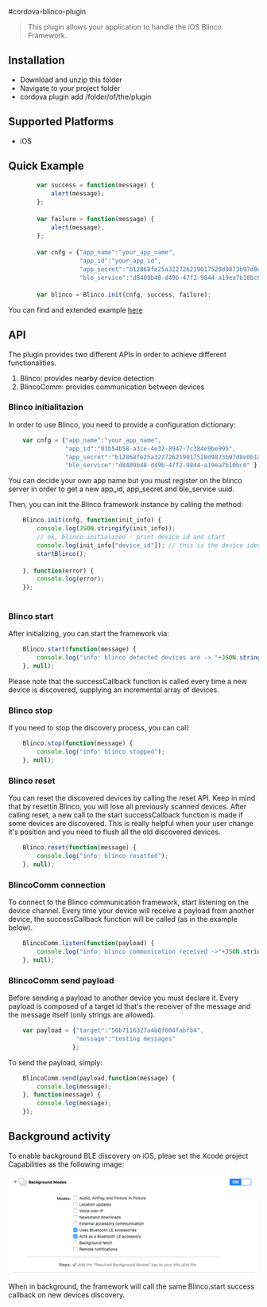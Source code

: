 #cordova-blinco-plugin

> This plugin allows your application to handle the iOS Blinco Framework.

## Installation

- Download and unzip this folder 
- Navigate to your project folder
- cordova plugin add /folder/of/the/plugin 


## Supported Platforms

- iOS

## Quick Example

```javascript
        var success = function(message) {
            alert(message);
        };

        var failure = function(message) {
            alert(message);
        };

        var cnfg = {"app_name":"your_app_name",
                    "app_id":"your_app_id",
                    "app_secret":"b12868fe25a322726219017528d9873b97d8e0b1a90ea954923b050da0b54507",
                    "ble_service":"d8409b48-d49b-47f2-9844-a19ea7b10bc0" };

        var blinco = Blinco.init(cnfg, success, failure);
```

You can find and extended example [here](../../www)

## API

The plugin provides two different APIs in order to achieve different functionalities. 

1. Blinco: provides nearby device detection
2. BlincoComm: provides communication between devices

### Blinco initialitazion

In order to use Blinco, you need to provide a configuration dictionary:

```javascript
    var cnfg = {"app_name":"your_app_name",
                "app_id":"01b54b58-a3ce-4e32-8947-7c384e9be995",
                "app_secret":"b12868fe25a322726219017528d9873b97d8e0b1a90ea954923b050da0b54507",
                "ble_service":"d8409b48-d49b-47f2-9844-a19ea7b10bc0" };
```

You can decide your own app name but you must register on the blinco server in order to get a new app_id, app_secret and ble_service uuid.

Then, you can init the Blinco framework instance by calling the method:

```javascript
    Blinco.init(cnfg, function(init_info) {
        console.log(JSON.stringify(init_info));
        // ok, blinco initialized - print device id and start
        console.log(init_info["device_id"]); // this is the device identifer of the current device
        startBlinco();

    }, function(error) {
        console.log(error);
    });
    
```

### Blinco start

After initializing, you can start the framework via:

```javascript
    Blinco.start(function(message) {
        console.log("info: blinco detected devices are -> "+JSON.stringify(message));
    }, null);
```

Please note that the successCallback function is called every time a new device is discovered, supplying an incremental array of devices.

### Blinco stop

If you need to stop the discovery process, you can call:

```javascript
    Blinco.stop(function(message) {
        console.log("info: blinco stopped");
    }, null);
```  

### Blinco reset

You can reset the discovered devices by calling the reset API. Keep in mind that by resettin Blinco, you will lose all previously scanned devices.
After calling reset, a new call to the start successCallback function is made if some devices are discovered.
This is really helpful when your user change it's position and you need to flush all the old discovered devices.

```javascript
    Blinco.reset(function(message) {
        console.log("info: blinco resetted");
    }, null);
```

### BlincoComm connection

To connect to the Blinco communication framework, start listening on the device channel. 
Every time your device will receive a payload from another device, the successCallback function will be called (as in the example below).

```javascript
    BlincoComm.listen(function(payload) {
        console.log("info: blinco communication received ->"+JSON.stringify(payload));
    }, null);
```

### BlincoComm send payload

Before sending a payload to another device you must declare it. Every payload is composed of a target id that's the receiver of the message and the message itself (only strings are allowed).

```javascript
    var payload = {"target":"56b7116327a4b0f604fabfb4",
                   "message":"testing messages"
                  };
```

To send the payload, simply:

```javascript
    BlincoComm.send(payload,function(message) {
        console.log(message);
    }, function(message) {
        console.log(message);
    });
```

## Background activity

To enable background BLE discovery on iOS, pleae set the Xcode project Capabilities as the following image:

![Xcode settings](./xcode-settings.png)

When in background, the framework will call the same Blinco.start success callback on new devices discovery.